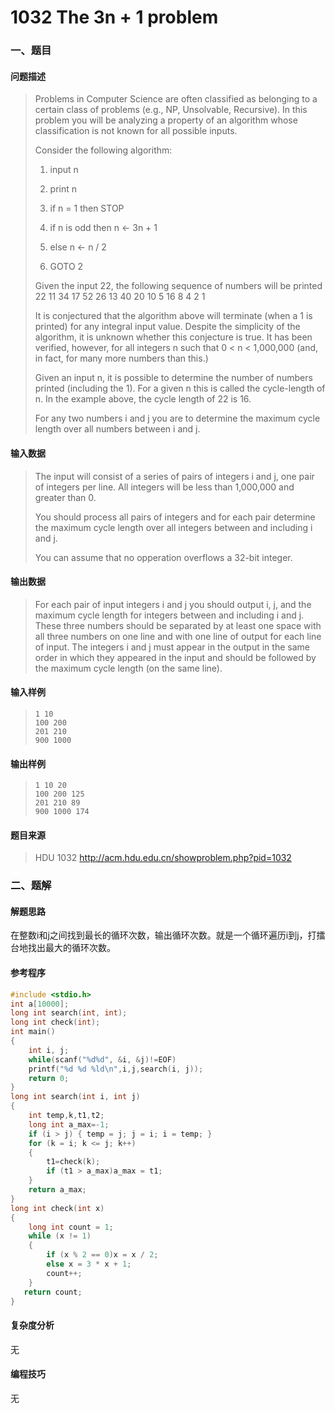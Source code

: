 # 1032 The 3n + 1 problem

### 一、题目

#### 问题描述

>  Problems in Computer Science are often classified as belonging to a  certain class of problems (e.g., NP, Unsolvable, Recursive). In this  problem you will be analyzing a property of an algorithm whose  classification is not known for all possible inputs.
>
> Consider the following algorithm: 
>
>  1. input n
>   
>2. print n
>   
>3. if n = 1 then STOP
>   
>4. if n is odd then   n <- 3n + 1
>   
>5. else   n <- n / 2
>   
>6. GOTO 2
>   
>
> Given the input 22, the following sequence of numbers will be printed 22 11 34 17 52 26 13 40 20 10 5 16 8 4 2 1 
> 
>It is conjectured that the algorithm above will terminate (when a 1 is  printed) for any integral input value. Despite the simplicity of the  algorithm, it is unknown whether this conjecture is true. It has been  verified, however, for all integers n such that 0 < n < 1,000,000  (and, in fact, for many more numbers than this.) 
> 
>Given an input  n, it is possible to determine the number of numbers printed (including  the 1). For a given n this is called the cycle-length of n. In the  example above, the cycle length of 22 is 16. 
> 
>For any two numbers i and j you are to determine the maximum cycle length over all numbers between i and j.  

#### 输入数据

>    The input will consist of a series of pairs of integers i and j, one  pair of integers per line. All integers will be less than 1,000,000 and  greater than 0. 
>
>   You should process all pairs of integers and for each pair determine the maximum cycle length over all integers between  and including i and j. 
>
>   You can assume that no opperation overflows a 32-bit integer. 

#### 输出数据

>  For each pair of input integers i and j you should output i, j, and the  maximum cycle length for integers between and including i and j. These  three numbers should be separated by at least one space with all three  numbers on one line and with one line of output for each line of input.  The integers i and j must appear in the output in the same order in  which they appeared in the input and should be followed by the maximum  cycle length (on the same line).  

#### 输入样例

> ```
> 1 10
> 100 200
> 201 210
> 900 1000
> ```

#### 输出样例

> ```
> 1 10 20
> 100 200 125
> 201 210 89
> 900 1000 174
> ```

#### 题目来源

> HDU 1032 http://acm.hdu.edu.cn/showproblem.php?pid=1032

### 二、题解

#### 解题思路

在整数i和j之间找到最长的循环次数，输出循环次数。就是一个循环遍历i到j，打擂台地找出最大的循环次数。

#### 参考程序

```c
#include <stdio.h>
int a[10000];
long int search(int, int);
long int check(int);
int main()
{
    int i, j;
    while(scanf("%d%d", &i, &j)!=EOF)
    printf("%d %d %ld\n",i,j,search(i, j));
    return 0;
}
long int search(int i, int j)
{
    int temp,k,t1,t2;
    long int a_max=-1;
    if (i > j) { temp = j; j = i; i = temp; }
    for (k = i; k <= j; k++)
    {
        t1=check(k);
        if (t1 > a_max)a_max = t1;
    }
    return a_max;
}
long int check(int x)
{
    long int count = 1;
    while (x != 1)
    {
        if (x % 2 == 0)x = x / 2;
        else x = 3 * x + 1;
        count++;
    }
   return count;
}
```

#### 复杂度分析

无

#### 编程技巧

无
